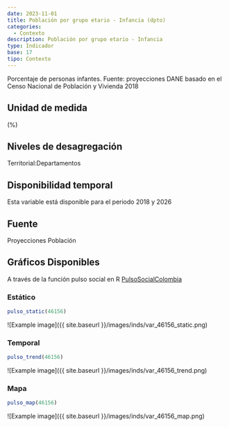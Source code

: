 ```yaml
---
date: 2023-11-01
title: Población por grupo etario - Infancia (dpto)
categories:
  - Contexto
description: Población por grupo etario - Infancia
type: Indicador
base: 17
tipo: Contexto
--- 
```


Porcentaje de personas infantes.
Fuente: proyecciones DANE basado en el Censo Nacional de Población y Vivienda 2018

## Unidad de medida
(%)

## Niveles de desagregación
Territorial:Departamentos

## Disponibilidad temporal
Esta variable está disponible para el periodo 2018 y 2026

## Fuente
Proyecciones Población

## Gráficos Disponibles

A través de la función pulso social en R [PulsoSocialColombia](https://github.com/pulsosocialcolombia/PulsoSocialColombia)

### Estático

``` R
pulso_static(46156)
```

![Example image]({{ site.baseurl }}/images/inds/var_46156_static.png)

### Temporal

``` R
pulso_trend(46156)
```

![Example image]({{ site.baseurl }}/images/inds/var_46156_trend.png)

### Mapa

``` R
pulso_map(46156)
```

![Example image]({{ site.baseurl }}/images/inds/var_46156_map.png)